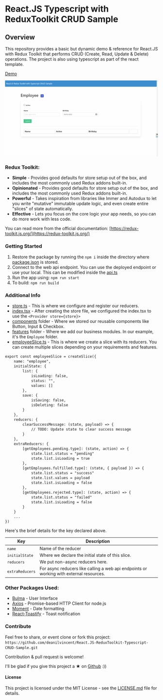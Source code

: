 # React.JS Typescript with ReduxToolkit CRUD Sample

## Overview

This repository provides a basic but dynamic demo & reference for React.JS with Redux Toolkit that performs CRUD (Create, Read, Update & Delete) operations. The project is also using typescript as part of the react template.

[Demo](https://reactjs-ts-crud-with-reduxtoolkit.netlify.app/)

![Demo](./repo-image/demo.gif)

### Redux Toolkit:
- **Simple** - Provides good defaults for store setup out of the box, and includes the most commonly used Redux addons built-in.
- **Opinionated** - 
  Provides good defaults for store setup out of the box, and includes the most commonly used Redux addons built-in.
- **Powerful** - Takes inspiration from libraries like Immer and Autodux to let you write "mutative" immutable update logic, and even create entire "slices" of state automatically.
- **Effective** - Lets you focus on the core logic your app needs, so you can do more work with less code.

You can read more from the official documentation: [https://redux-toolkit.js.org/](https://redux-toolkit.js.org/)

### Getting Started
1. Restore the package by running the `npm i` inside the directory where [package.json](package.json) is stored.
2. Connect to the web api endpoint. You can use the deployed endpoint or use your local. This can be modified inside the [api.ts](./src/api.ts)
3. Run the app using: `npm run start`
4. To build: `npm run build`

### Additional Info
- [store.ts](./src/store.ts) - This is where we configure and register our reducers.
- [index.tsx](./src/index.tsx) - After creating the store file, we configured the index.tsx to use the `<Provider store={store}>`
- [components](./src/components) folder - Where we stored our reusable components like Button, Input & Checkbox.
- [features](./src/features/) folder - Where we add our business modules. In our example, it's the `Employee` folder.
- [employeeSlice.ts](./src/features/Employee/employeeSlice.ts) - This is where we create a slice with its reducers. You can create multiple slices depending on your requirements and features.

```
export const employeeSlice = createSlice({
    name: "employee",
    initialState: {
        list: {
            isLoading: false,
            status: "",
            values: []
        },
        save: {
            isSaving: false,
            isDeleting: false
        }
    },
    reducers: {
        clearSuccessMessage: (state, payload) => {
            // TODO: Update state to clear success message
        }
    },
    extraReducers: {
        [getEmployees.pending.type]: (state, action) => {
            state.list.status = "pending"
            state.list.isLoading = true
        },
        [getEmployees.fulfilled.type]: (state, { payload }) => {
            state.list.status = "success"
            state.list.values = payload
            state.list.isLoading = false
        },
        [getEmployees.rejected.type]: (state, action) => {
            state.list.status = "failed"
            state.list.isLoading = false
        }
    }
    ...
})
```
Here's the brief details for the key declared above.

| Key | Description |
| - | - |
| `name` | Name of the reducer |
| `initialState` | Where we declare the initial state of this slice. |
| `reducers` | We put non-async reducers here. |
| `extraReducers` | For async reducers like calling a web api endpoints or working with external resources. |

### Other Packages Used:
- [Bulma](https://bulma.io/) - User Interface
- [Axios](https://axios-http.com/docs/intro) -  Promise-based HTTP Client for node.js
- [Moment](https://momentjs.com/) - Date formatting
- [React-Toastify](https://github.com/fkhadra/react-toastify#readme) - Toast notification

### Contribute
Feel free to share, or event clone or fork this project:  `https://github.com/deanilvincent/React.JS-ReduxToolkit-Typescript-CRUD-Sample.git`

Contribution & pull request is welcome!

I'll be glad if you give this project a ★ on [Github](https://github.com/deanilvincent/React.JS-ReduxToolkit-Typescript-CRUD-Sample) :))


#### License

This project is licensed under the MIT License - see the  [LICENSE.md](https://github.com/deanilvincent/React.JS-ReduxToolkit-Typescript-CRUD-Sample/blob/main/LICENSE) file for details.
